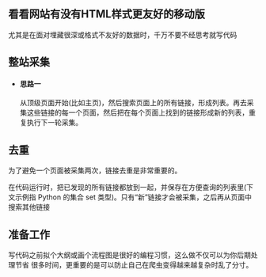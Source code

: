 ## 看看网站有没有HTML样式更友好的移动版

尤其是在面对埋藏很深或格式不友好的数据时，千万不要不经思考就写代码 



## 整站采集

- #### 思路一

  从顶级页面开始(比如主页)，然后搜索页面上的所有链接，形成列表。再去采集这些链接的每一个页面，然后把在每个页面上找到的链接形成新的列表，重复执行下一轮采集。





## 去重

为了避免一个页面被采集两次，链接去重是非常重要的。

在代码运行时，把已发现的所有链接都放到一起，并保存在方便查询的列表里(下文示例指 Python 的集合 set 类型)。只有“新”链接才会被采集，之后再从页面中搜索其他链接



## 准备工作

写代码之前拟个大纲或画个流程图是很好的编程习惯，这么做不仅可以为你后期处理节省
很多时间，更重要的是可以防止自己在爬虫变得越来越复杂时乱了分寸。